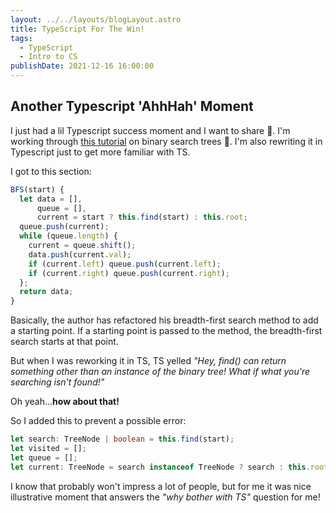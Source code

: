 ```yaml
---
layout: ../../layouts/blogLayout.astro
title: TypeScript For The Win!
tags:
  - TypeScript
  - Intro to CS
publishDate: 2021-12-16 16:00:00
---
```


## Another Typescript 'AhhHah' Moment

I just had a lil Typescript success moment and I want to share 🥳. I'm working through [this tutorial](https://www.digitalocean.com/community/tutorials/js-binary-search-trees) on binary search trees 🌳. I'm also rewriting it in Typescript just to get more familiar with TS.

I got to this section:

```js
BFS(start) {
  let data = [],
      queue = [],
      current = start ? this.find(start) : this.root;
  queue.push(current);
  while (queue.length) {
    current = queue.shift();
    data.push(current.val);
    if (current.left) queue.push(current.left);
    if (current.right) queue.push(current.right);
  };
  return data;
}
```

Basically, the author has refactored his breadth-first search method to add a starting point. If a starting point is passed to the method, the breadth-first search starts at that point.

But when I was reworking it in TS, TS yelled _"Hey, find() can return something other than an instance of the binary tree! What if what you're searching isn't found!"_

Oh yeah...**how about that!**

So I added this to prevent a possible error:

```ts
let search: TreeNode | boolean = this.find(start);
let visited = [];
let queue = [];
let current: TreeNode = search instanceof TreeNode ? search : this.root;
```

I know that probably won't impress a lot of people, but for me it was nice illustrative moment that answers the _"why bother with TS"_ question for me!
